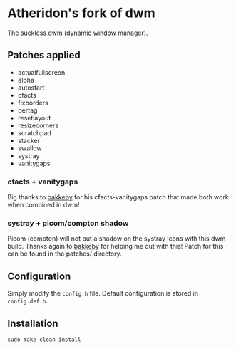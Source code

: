 # Atheridon's fork of dwm

The [suckless dwm (dynamic window manager)](https://dwm.suckless.org/).

## Patches applied

+ actualfullscreen
+ alpha
+ autostart
+ cfacts
+ fixborders
+ pertag
+ resetlayout
+ resizecorners
+ scratchpad
+ stacker 
+ swallow 
+ systray
+ vanitygaps

### cfacts + vanitygaps
Big thanks to [bakkeby](https://github.com/bakkeby) for his cfacts-vanitygaps patch that made both work when combined in dwm!

### systray + picom/compton shadow
Picom (compton) will not put a shadow on the systray icons with this dwm build. Thanks again to [bakkeby](https://github.com/bakkeby) for helping me out with this! Patch for this can be found in the patches/ directory.

## Configuration

Simply modify the `config.h` file. 
Default configuration is stored in `config.def.h`.

## Installation

```
sudo make clean install
```
